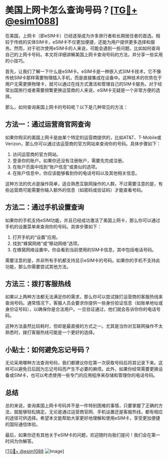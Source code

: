 # 美国上网卡怎么查询号码？[[TG💪+ @esim1088](https://t.me/s/esim1088)]

在美国，上网卡（即eSIM卡）已经逐渐成为许多旅行者和长期居住者的首选。相较于传统的实体SIM卡，eSIM卡不仅更加便捷，还能为用户提供更多选择和服务。然而，对于初次使用eSIM卡的人来说，可能会遇到一些问题，比如如何查询自己的上网卡号码。本文将详细讲解美国上网卡查询号码的方法，并分享一些实用的小技巧。

首先，让我们了解一下什么是eSIM卡。eSIM卡是一种嵌入式SIM卡技术，它不像传统SIM卡那样需要物理插入手机，而是直接集成在设备中。这种技术的优势在于用户无需更换物理卡，就可以通过在线方式激活和管理自己的SIM卡服务。对于经常出国旅行或者需要频繁更换运营商的人来说，eSIM卡无疑是一个非常方便的选择。

那么，如何查询美国上网卡的号码呢？以下是几种常见的方法：

## 方法一：通过运营商官网查询

如果你购买的美国上网卡是由某个特定的运营商提供的，比如AT&T、T-Mobile或Verizon，那么你可以通过该运营商的官方网站来查询你的号码。具体步骤如下：

1. 访问运营商的官方网站。
2. 登录你的账户。如果你还没有注册账户，需要先完成注册。
3. 在账户页面中找到“账户信息”或类似的选项。
4. 在账户信息中，你应该能够看到你的电话号码以及其他相关信息。

这种方法的优点是操作简单，适合熟悉互联网操作的人群。不过需要注意的是，有些运营商可能需要你输入额外的信息（如密码或验证码）才能查看号码。

## 方法二：通过手机设置查询

如果你的手机支持eSIM功能，并且已经成功激活了美国上网卡，那么你可以通过手机的设置菜单来查询你的号码。具体步骤如下：

1. 打开手机的“设置”应用。
2. 找到“蜂窝网络”或“移动网络”选项。
3. 在蜂窝网络设置中，你会看到当前使用的SIM卡信息，其中包括电话号码。

需要注意的是，并非所有手机都支持显示eSIM卡的号码。如果你的手机不支持此功能，那么你需要尝试其他方法。

## 方法三：拨打客服热线

如果以上两种方法都无法满足你的需求，那么你可以尝试拨打运营商的客服热线来查询号码。通常情况下，客服人员会要求你提供一些身份验证信息（如账单地址或身份证号码），以确保你是合法用户。一旦验证通过，他们就会告诉你你的电话号码。

这种方法虽然比较耗时，但却是最直接的方式之一。尤其是当你对互联网操作不太熟悉时，拨打客服热线可能是一个更好的选择。

## 小贴士：如何避免忘记号码？

无论采用哪种方法查询号码，我们都建议你在第一次获取号码后将其记录下来。这样可以避免日后因为忘记号码而产生不必要的麻烦。此外，如果你经常需要更换设备或SIM卡，也可以考虑使用一些专门的应用程序来存储和管理你的电话号码。

## 总结

总的来说，查询美国上网卡号码并不是一件特别困难的事情，只要掌握了正确的方法，就能够轻松搞定。无论是通过运营商官网、手机设置还是客服热线，都有相应的途径可供选择。希望本文能帮助大家更好地理解和使用eSIM卡，享受更加便捷的国际通信体验。

最后，如果你还有其他关于eSIM卡的问题，欢迎随时向我们提问！我们会在第一时间为你解答。

[[TG💪+ @esim1088](https://t.me/s/esim1088) ![Image](https://i.postimg.cc/4NQfJmqS/Snipaste-2025-05-13-00-14-12.png)]
